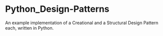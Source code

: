 # Python_Design-Patterns
An example implementation of a Creational and a Structural Design Pattern each, written in Python.
